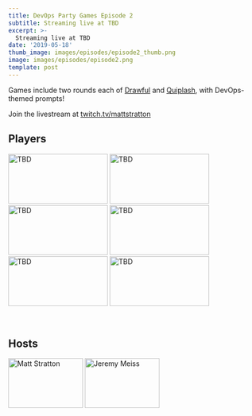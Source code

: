 ```yaml
---
title: DevOps Party Games Episode 2
subtitle: Streaming live at TBD
excerpt: >-
  Streaming live at TBD
date: '2019-05-18'
thumb_image: images/episodes/episode2_thumb.png
image: images/episodes/episode2.png
template: post
---
```

Games include two rounds each of [Drawful](https://www.jackboxgames.com/drawful-two/) and [Quiplash](https://www.jackboxgames.com/quiplash-two-interlashional/), with DevOps-themed prompts!

Join the livestream at [twitch.tv/mattstratton](https://twitch.tv/mattstratton)

## Players
<a href = "#" class = "player-episode-page"><img src = "/images/players/blank_avatar.png" alt="TBD" width="200" height="100" class = "player-episode-page"></a>
<a href = "#" class = "player-episode-page"><img src = "/images/players/blank_avatar.png" alt="TBD" width="200" height="100" class = "player-episode-page"></a>
<a href = "#" class = "player-episode-page"><img src = "/images/players/blank_avatar.png" alt="TBD" width="200" height="100" class = "player-episode-page"></a>
<a href = "#" class = "player-episode-page"><img src = "/images/players/blank_avatar.png" alt="TBD" width="200" height="100" class = "player-episode-page"></a>
<a href = "#" class = "player-episode-page"><img src = "/images/players/blank_avatar.png" alt="TBD" width="200" height="100" class = "player-episode-page"></a>
<a href = "#" class = "player-episode-page"><img src = "/images/players/blank_avatar.png" alt="TBD" width="200" height="100" class = "player-episode-page"></a>


<br clear = "all">

## Hosts
<a href = "https://twitter.com/mattstratton" class = "player-episode-page"><img src = "/images/hosts/matty.png" alt="Matt Stratton" width="150" height="100" class = "player-episode-page"></a>
<a href = "https://twitter.com/IAmJerdog" class = "player-episode-page"><img src = "/images/hosts/jeremy.png" alt="Jeremy Meiss" width="150" height="100" class = "player-episode-page"></a>
